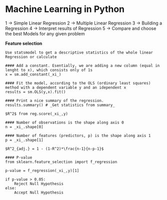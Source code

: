 # Machine Learning in Python
1 -> Simple Linear Regression
2 -> Multiple Linear Regression
3 -> Building a Regression
4 -> Interpret results of Regression
5 -> Compare and choose the best Models for any given problem


**Feature selection**

	Use statsmodel to get a descriptive statistics of the whole linear Regression or calculate 
	
	#### Add a constant. Esentially, we are adding a new column (equal in lenght to x), which consists only of 1s	
	x = sm.add_constant(_xi_)
	
	#### Fit the model, according to the OLS (ordinary least squares) method with a dependent variable y and an idependent x
	results = sm.OLS(y,x).fit()
	
	#### Print a nice summary of the regression.
	results.summary() # _Get statistics from summary_
	
	$R^2$ from reg.score(_xi_,y)
	
	#### Number of observations is the shape along axis 0
	n = _xi_.shape[0]
	
	#### Number of features (predictors, p) is the shape along axis 1
	p = _xi_.shape[1]
	
	$R^2_{adj.} = 1 - (1-R^2)*\frac{n-1}{n-p-1}$
	
	#### P-value
	from sklearn.feature_selection import f_regression
	
	p-value = f_regression(_xi_,y)[1]
	
	if p-value > 0.05:
		Reject Null Hypothesis
	else:
		Accept Null Hypothesis